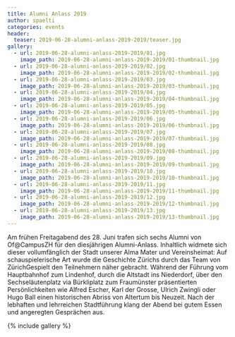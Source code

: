```yaml
---
title: Alumni Anlass 2019
author: spaelti
categories: events
header:
  teaser: 2019-06-28-alumni-anlass-2019-2019/teaser.jpg
gallery:
  - url: 2019-06-28-alumni-anlass-2019-2019/01.jpg
    image_path: 2019-06-28-alumni-anlass-2019-2019/01-thumbnail.jpg
  - url: 2019-06-28-alumni-anlass-2019-2019/02.jpg
    image_path: 2019-06-28-alumni-anlass-2019-2019/02-thumbnail.jpg
  - url: 2019-06-28-alumni-anlass-2019-2019/03.jpg
    image_path: 2019-06-28-alumni-anlass-2019-2019/03-thumbnail.jpg
  - url: 2019-06-28-alumni-anlass-2019-2019/04.jpg
    image_path: 2019-06-28-alumni-anlass-2019-2019/04-thumbnail.jpg
  - url: 2019-06-28-alumni-anlass-2019-2019/05.jpg
    image_path: 2019-06-28-alumni-anlass-2019-2019/05-thumbnail.jpg
  - url: 2019-06-28-alumni-anlass-2019-2019/06.jpg
    image_path: 2019-06-28-alumni-anlass-2019-2019/06-thumbnail.jpg
  - url: 2019-06-28-alumni-anlass-2019-2019/07.jpg
    image_path: 2019-06-28-alumni-anlass-2019-2019/07-thumbnail.jpg
  - url: 2019-06-28-alumni-anlass-2019-2019/08.jpg
    image_path: 2019-06-28-alumni-anlass-2019-2019/08-thumbnail.jpg
  - url: 2019-06-28-alumni-anlass-2019-2019/09.jpg
    image_path: 2019-06-28-alumni-anlass-2019-2019/09-thumbnail.jpg
  - url: 2019-06-28-alumni-anlass-2019-2019/10.jpg
    image_path: 2019-06-28-alumni-anlass-2019-2019/10-thumbnail.jpg
  - url: 2019-06-28-alumni-anlass-2019-2019/11.jpg
    image_path: 2019-06-28-alumni-anlass-2019-2019/11-thumbnail.jpg
  - url: 2019-06-28-alumni-anlass-2019-2019/12.jpg
    image_path: 2019-06-28-alumni-anlass-2019-2019/12-thumbnail.jpg
  - url: 2019-06-28-alumni-anlass-2019-2019/13.jpg
    image_path: 2019-06-28-alumni-anlass-2019-2019/13-thumbnail.jpg
---
```


Am frühen Freitagabend des 28. Juni trafen sich sechs Alumni von Of@CampusZH für den diesjährigen Alumni-Anlass. Inhaltlich widmete sich dieser vollumfänglich der Stadt unserer Alma Mater und Vereinsheimat: Auf schauspielerische Art wurde die Geschichte Zürichs durch das Team von ZürichGespielt den Teilnehmern näher gebracht. Während der Führung vom Hauptbahnhof zum Lindenhof, durch die Altstadt ins Niederdorf, über den Sechseläutenplatz via Bürkliplatz zum Fraumünster präsentierten Persönlichkeiten wie Alfred Escher, Karl der Grosse, Ulrich Zwingli oder Hugo Ball einen historischen Abriss von Altertum bis Neuzeit. Nach der lebhaften und lehrreichen Stadtführung klang der Abend bei gutem Essen und angeregten Gesprächen aus.

{% include gallery %}

